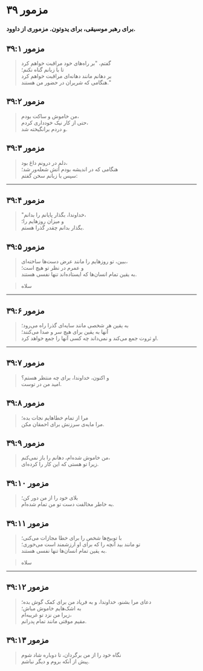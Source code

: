 # مزمور ۳۹

### برای رهبر موسیقی، برای یدوتون. مزموری از داوود.

## مزمور ۳۹:۱

> گفتم، "بر راه‌های خود مراقبت خواهم کرد  
> تا با زبانم گناه نکنم؛  
> بر دهانم مانند دهانه‌ای مراقبت خواهم کرد  
> هنگامی که شریران در حضور من هستند."

## مزمور ۳۹:۲

> من خاموش و ساکت بودم،  
> حتی از کار نیک خودداری کردم،  
> و دردم برانگیخته شد.

## مزمور ۳۹:۳

> دلم در درونم داغ بود،  
> هنگامی که در اندیشه بودم آتش شعله‌ور شد؛  
> سپس با زبانم سخن گفتم:

---

## مزمور ۳۹:۴

> "خداوندا، بگذار پایانم را بدانم،  
> و میزان روزهایم را؛  
> بگذار بدانم چقدر گذرا هستم.

## مزمور ۳۹:۵

> ببین، تو روزهایم را مانند عرض دست‌ها ساخته‌ای،  
> و عمرم در نظر تو هیچ است؛  
> به یقین تمام انسان‌ها که ایستاده‌اند تنها نفسی هستند.

> سلاه

---

## مزمور ۳۹:۶

> به یقین هر شخصی مانند سایه‌ای گذرا راه می‌رود؛  
> آنها به یقین برای هیچ سر و صدا می‌کنند؛  
> او ثروت جمع می‌کند و نمی‌داند چه کسی آنها را جمع خواهد کرد.

---

## مزمور ۳۹:۷

> و اکنون، خداوندا، برای چه منتظر هستم؟  
> امید من در توست.

## مزمور ۳۹:۸

> مرا از تمام خطاهایم نجات بده؛  
> مرا مایه‌ی سرزنش برای احمقان مکن.

## مزمور ۳۹:۹

> من خاموش شده‌ام، دهانم را باز نمی‌کنم،  
> زیرا تو هستی که این کار را کرده‌ای.

## مزمور ۳۹:۱۰

> بلای خود را از من دور کن؛  
> به خاطر مخالفت دست تو من تمام شده‌ام.

## مزمور ۳۹:۱۱

> با توبیخ‌ها شخص را برای خطا مجازات می‌کنی؛  
> تو مانند بید آنچه را که برای او ارزشمند است می‌خوری؛  
> به یقین تمام انسان‌ها تنها نفسی هستند.

> سلاه

---

## مزمور ۳۹:۱۲

> دعای مرا بشنو، خداوندا، و به فریاد من برای کمک گوش بده؛  
> به اشک‌هایم خاموش مباش؛  
> زیرا من نزد تو غریبه‌ام،  
> مقیم موقتی مانند تمام پدرانم.

## مزمور ۳۹:۱۳

> نگاه خود را از من برگردان، تا دوباره شاد شوم  
> پیش از آنکه بروم و دیگر نباشم.
